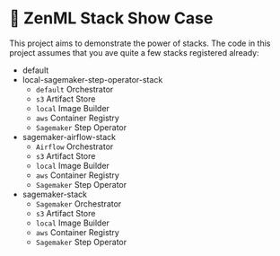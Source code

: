 # 📜 ZenML Stack Show Case

This project aims to demonstrate the power of stacks. The code in this 
project assumes that you ave quite a few stacks registered already:

* default
* local-sagemaker-step-operator-stack
  * `default` Orchestrator
  * `s3` Artifact Store
  * `local` Image Builder
  * `aws` Container Registry
  * `Sagemaker` Step Operator
* sagemaker-airflow-stack
  * `Airflow` Orchestrator
  * `s3` Artifact Store
  * `local` Image Builder
  * `aws` Container Registry
  * `Sagemaker` Step Operator
* sagemaker-stack
  * `Sagemaker` Orchestrator
  * `s3` Artifact Store
  * `local` Image Builder
  * `aws` Container Registry
  * `Sagemaker` Step Operator